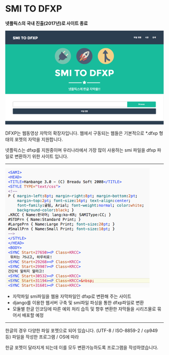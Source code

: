 # SMI TO DFXP


**넷플릭스의 국내 진출(2017년)로 사이트 종료**


![image_00.png](image_00.png)


DFXP는 웹동영상 자막의 확장자입니다. 웹에서 구동되는 웹들은 기본적으로 *.dfxp 형태의 포멧의 자막을 지원합니다.

넷플릭스는 dfxp를 지원중이며 우리나라에서 가장 많이 사용하는 smi 파일을 dfxp 파일로 변환하기 위한 사이트 입니다.

---
![image_02.png](image_02.png)
- 자막파일 smi파일을 웹용 자막파일인 dfxp로 변환해 주는 사이트
- django를 이용한 웹서버 구축 및 smi파일 파싱을 통한 dfxp파일로 변환
- 모듈별 한글 인코딩에 따른 예외 처리 습득 및 향후 변환한 자막들을 시리즈물로 묶어서 배포할 예정

---



한글의 경우 다양한 파일 포멧으로 되어 있습니다. (UTF-8 / ISO-8859-2 / cp949 등) 파일을 작성한 프로그램 / OS에 따라 

한글 포멧이 달라지게 되는데 이를 모두 변환가능하도록 프로그램을 작성하였습니다.
